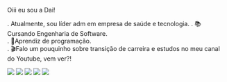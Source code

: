 Oiii eu sou a Dai!  
  
  . Atualmente, sou líder adm em empresa de saúde e tecnologia. 
  . 📚Cursando Engenharia de Software.  
  . 🌱Aprendiz de programação.  
  . 🎬Falo um pouquinho sobre transição de carreira e estudos no meu canal do Youtube, vem ver?!
    
     
 <a href="https://www.linkedin.com/in/daiane-lima/" target="_blank"><img src="https://img.shields.io/badge/-LinkedIn-%230077B5?style=for-the-badge&logo=linkedin&logoColor=white" target="_blank"></a> 
  <a href ="https://myaccount.google.com/?utm_source=OGB&tab=mk&utm_medium=app"><img src="https://img.shields.io/badge/-Gmail-%23333?style=for-the-badge&logo=gmail&logoColor=white" target="_blank"></a>
 <a href="https://discord.com/channels/@me" target="_blank"><img src="https://img.shields.io/badge/Discord-7289DA?style=for-the-badge&logo=discord&logoColor=white" target="_blank"></a> 
    <a href="https://www.instagram.com/_limadaiane_/" target="_blank"><img src="https://img.shields.io/badge/-Instagram-%23E4405F?style=for-the-badge&logo=instagram&logoColor=white" target="_blank"></a>
      <a href="https://www.youtube.com/channel/UCoBS4cBjAKaCmeD9ikkNTxg" target="_blank"><img src="https://img.shields.io/badge/YouTube-FF0000?style=for-the-badge&logo=youtube&logoColor=white" target="_blank"></a>
